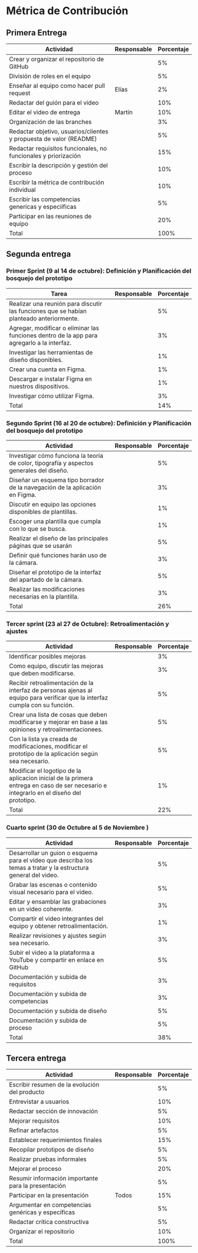 # Métrica de Contribución
## Primera Entrega
| Actividad                                                             | Responsable | Porcentaje |
|-----------------------------------------------------------------------|-------------|------------|
| Crear y organizar el repositorio de GitHub                            |             | 5%         |
| División de roles en el equipo                                        |             | 5%         |
| Enseñar al equipo como hacer pull request                             | Elías       | 2%         |
| Redactar del guión para el video                                      |             | 10%        |
| Editar el video de entrega                                            | Martín      | 10%        |
| Organización de las branches                                          |             | 3%         |
| Redactar objetivo, usuarios/clientes y propuesta de valor (README)    |             | 5%         |
| Redactar requisitos funcionales, no funcionales y priorización        |             | 15%        |
| Escribir la descripción y gestión del proceso                         |             | 10%        |
| Escribir la métrica de contribución individual                        |             | 10%        |
| Escribir las competencias genericas y especiíficas                    |             | 5%         |
| Participar en las reuniones de equipo                                 |             | 20%        |
| Total                                                                 |             | 100%       |

## Segunda entrega
### Primer Sprint (9 al 14 de octubre): Definición y Planificación del bosquejo del prototipo
| Tarea                                                                                                              | Responsable         | Porcentaje |
|--------------------------------------------------------------------------------------------------------------------|---------------------|------------|
| Realizar una reunión para discutir las funciones que se habían planteado anteriormente.                            |                     | 5%         |
| Agregar, modificar o eliminar las funciones dentro de la app para agregarlo a la interfaz.                         |                     | 3%         |     
| Investigar las herramientas de diseño disponibles.                                                                 |                     | 1%         |      
| Crear una cuenta en Figma.                                                                                         |                     | 1%         |       
| Descargar e instalar Figma en nuestros dispositivos.                                                               |                     | 1%         |       
| Investigar cómo utilizar Figma.                                                                                    |                     | 3%         |      
| Total                                                                                                              |                     | 14%        |   

### Segundo Sprint (16 al 20 de octubre): Definición y Planificación del bosquejo del prototipo
| Actividad                                                                                | Responsable | Porcentaje |
|------------------------------------------------------------------------------------------|-------------|------------|
| Investigar cómo funciona la teoría de color, tipografía y aspectos generales del diseño. |             | 5%         |
| Diseñar un esquema tipo borrador de la navegación de la aplicación en Figma.             |             | 3%         |
| Discutir en equipo las opciones disponibles de plantillas.                               |             | 1%         |
| Escoger una plantilla que cumpla con lo que se busca.                                    |             | 1%         |
| Realizar el diseño de las principales páginas que se usarán                              |             | 5%         |
| Definir qué funciones harán uso de la cámara.                                            |             | 3%         |
| Diseñar el prototipo de la interfaz del apartado de la cámara.                           |             | 5%         |
| Realizar las modificaciones necesarias en la plantilla.                                  |             | 3%         |
| Total                                                                                    |             | 26%        |

### Tercer sprint (23 al 27 de Octubre): Retroalimentación y ajustes
| Actividad                                                                                                                              | Responsable | Porcentaje |
|----------------------------------------------------------------------------------------------------------------------------------------|-------------|------------|
| Identificar posibles mejoras                                                                                                           |             | 3%         |
| Como equipo, discutir las mejoras que deben modificarse.                                                                               |             | 3%         |
| Recibir retroalimentación de la interfaz de personas ajenas al equipo para verificar que la interfaz cumpla con su función.            |             | 5%         |
| Crear una lista de cosas que deben modificarse y mejorar en base a las opiniones y retroalimentacionees.                               |             | 5%         |
| Con la lista ya creada de modificaciones, modificar el prototipo de la aplicación según sea necesario.                                 |             | 5%         |
| Modificar el logotipo de la aplicacion inicial de la primera entrega en caso de ser necesario e integrarlo en el diseño del prototipo. |             | 1%         |
| Total                                                                                                                                  |             | 22%        |

### Cuarto sprint (30 de Octubre al 5 de Noviembre )
| Actividad                                                                                                       | Responsable | Porcentaje |
|-----------------------------------------------------------------------------------------------------------------|-------------|------------|
| Desarrollar un guion o esquema para el video que describa los temas a tratar y la estructura general del video. |             | 5%         |
| Grabar las escenas o contenido visual necesario para el video.                                                  |             | 5%         |
| Editar y ensamblar las grabaciones en un video coherente.                                                       |             | 3%         |
| Compartir el video integrantes del equipo y obtener retroalimentación.                                          |             | 1%         |
| Realizar revisiones y ajustes según sea necesario.                                                              |             | 3%         |
| Subir el video a la plataforma a YouTube y compartir en enlace en GitHub                                        |             | 5%         |
| Documentación y subida de requisitos                                                                            |             | 3%         |
| Documentación y subida de competencias                                                                          |             | 3%         |
| Documentación y subida de diseño                                                                                |             | 5%         |
| Documentación y subida de proceso                                                                               |             | 5%         |
| Total                                                                                                           |             | 38%        |

## Tercera entrega
| Actividad                                           | Responsable | Porcentaje |
|-----------------------------------------------------|-------------|------------|
| Escribir resumen de la evolución del producto       |             | 5%         |
| Entrevistar a usuarios                              |             | 10%        |
| Redactar sección de innovación                      |             | 5%         |
| Mejorar requisitos                                  |             | 10%        |
| Refinar artefactos                                  |             | 5%         |
| Establecer requerimientos finales                   |             | 15%        |
| Recopilar prototipos de diseño                      |             | 5%         |
| Realizar pruebas informales                         |             | 5%         |
| Mejorar el proceso                                  |             | 20%        |
| Resumir información importante para la presentación |             | 5%         |
| Participar en la presentación                       | Todos       | 15%        |
| Argumentar en competencias genéricas y específicas  |             | 5%         |
| Redactar crítica constructiva                       |             | 5%         |
| Organizar el repositorio                            |             | 10%        |
| Total                                               |             | 100%       |
